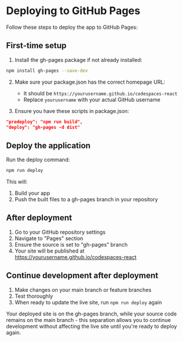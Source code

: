 # Deploying to GitHub Pages

Follow these steps to deploy the app to GitHub Pages:

## First-time setup

1. Install the gh-pages package if not already installed:

```bash
npm install gh-pages --save-dev
```

2. Make sure your package.json has the correct homepage URL:
   - It should be `https://yourusername.github.io/codespaces-react` 
   - Replace `yourusername` with your actual GitHub username

3. Ensure you have these scripts in package.json:
```json
"predeploy": "npm run build",
"deploy": "gh-pages -d dist"
```

## Deploy the application

Run the deploy command:

```bash
npm run deploy
```

This will:
1. Build your app
2. Push the built files to a gh-pages branch in your repository

## After deployment

1. Go to your GitHub repository settings
2. Navigate to "Pages" section
3. Ensure the source is set to "gh-pages" branch
4. Your site will be published at https://yourusername.github.io/codespaces-react

## Continue development after deployment

1. Make changes on your main branch or feature branches
2. Test thoroughly
3. When ready to update the live site, run `npm run deploy` again

Your deployed site is on the gh-pages branch, while your source code remains on the main branch - this separation allows you to continue development without affecting the live site until you're ready to deploy again.
